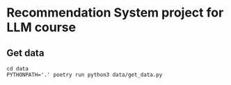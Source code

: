 # Recommendation System project for LLM course

## Get data
```shell
cd data
PYTHONPATH='.' poetry run python3 data/get_data.py
```